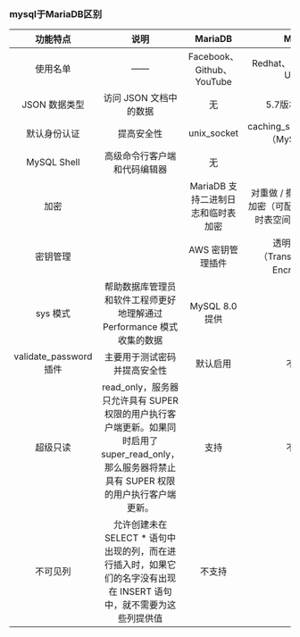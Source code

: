 ### mysql于MariaDB区别
|         功能特点         |                    说明                    |         MariaDB         |                MySQL                |
| :------------------: | :--------------------------------------: | :---------------------: | :---------------------------------: |
|         使用名单         |                    ——                    | Facebook、Github、YouTube |       Redhat、DBS、Suse、Ubuntu        |
|      JSON 数据类型       |              访问 JSON 文档中的数据              |            无            |              5.7版本开始支持              |
|        默认身份认证        |                  提高安全性                   |       unix_socket       |  caching_sha2_password（MySQL 8.0）   |
|     MySQL Shell      |              高级命令行客户端和代码编辑器              |            无            |                  有                  |
|          加密          |                                          |  MariaDB 支持二进制日志和临时表加密  | 对重做 / 撤消日志进行了加密（可配），但不加密临时表空间或二进制日志 |
|         密钥管理         |                                          |       AWS 密钥管理插件        | 透明数据加密（Transparent Data Encryption） |
|        sys 模式        | 帮助数据库管理员和软件工程师更好地理解通过 Performance 模式收集的数据 |      MySQL 8.0 提供       |                  无                  |
| validate_password 插件 |              主要用于测试密码并提高安全性              |          默认启用           |                 不启用                 |
|         超级只读         | read_only，服务器只允许具有 SUPER 权限的用户执行客户端更新。如果同时启用了 super_read_only，那么服务器将禁止具有 SUPER 权限的用户执行客户端更新。 |           支持            |                 不支持                 |
|         不可见列         | 允许创建未在 SELECT * 语句中出现的列，而在进行插入时，如果它们的名字没有出现在 INSERT 语句中，就不需要为这些列提供值 |           不支持           |                 支持                  |

